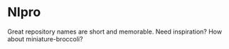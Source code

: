 # NIpro
Great repository names are short and memorable. Need inspiration? How about miniature-broccoli?
